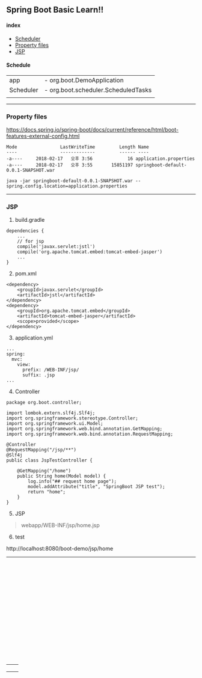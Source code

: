 ## Spring Boot Basic Learn!!


#### index

- <a href="#schedule"> Scheduler <a>
- <a href="#property-files">Property files</a>
- <a href="#jsp">JSP</a>  





#### Schedule

<table>
    <tr>
        <td> app </td>
        <td>
            - org.boot.DemoApplication  
        </td>
    </tr>
    <tr>
        <td> Scheduler </td>
        <td>
            - org.boot.scheduler.ScheduledTasks
        </td>                    
    </tr>
    <tr>
        <td> </td>
        <td>
        </td>                    
    </tr>    
</table>

---

### Property files  

https://docs.spring.io/spring-boot/docs/current/reference/html/boot-features-external-config.html  


```
Mode                LastWriteTime         Length Name
----                -------------         ------ ----
-a----     2018-02-17   오후 3:56             16 application.properties
-a----     2018-02-17   오후 3:55       15851197 springboot-default-0.0.1-SNAPSHOT.war
```

```
java -jar springboot-default-0.0.1-SNAPSHOT.war --spring.config.location=application.properties
```

---

### JSP   

1. build.gradle   

```
dependencies {
    ...
    // for jsp
    compile('javax.servlet:jstl')
    compile('org.apache.tomcat.embed:tomcat-embed-jasper')
    ...    
}
```

2. pom.xml

```
<dependency>
    <groupId>javax.servlet</groupId>
    <artifactId>jstl</artifactId>
</dependency>
<dependency>
    <groupId>org.apache.tomcat.embed</groupId>
    <artifactId>tomcat-embed-jasper</artifactId>
    <scope>provided</scope>
</dependency>
```


3. application.yml  

```  
...
spring:
  mvc:
    view:
      prefix: /WEB-INF/jsp/
      suffix: .jsp
...
```

4. Controller  

```
package org.boot.controller;

import lombok.extern.slf4j.Slf4j;
import org.springframework.stereotype.Controller;
import org.springframework.ui.Model;
import org.springframework.web.bind.annotation.GetMapping;
import org.springframework.web.bind.annotation.RequestMapping;

@Controller
@RequestMapping("/jsp/**")
@Slf4j
public class JspTestController {

    @GetMapping("/home")
    public String home(Model model) {
        log.info("## request home page");
        model.addAttribute("title", "SpringBoot JSP test");
        return "home";
    }
}

```  

5. JSP  

> webapp/WEB-INF/jsp/home.jsp  


6. test  

http://localhost:8080/boot-demo/jsp/home  







---



<br/><br/><br/><br/><br/><br/><br/><br/><br/><br/><br/><br/><br/><br/><br/>



<table>
    <tr>
        <td> </td>
        <td>
        </td>                    
    </tr>
    <tr>
        <td> </td>
        <td>
        </td>                    
    </tr>
    <tr>
        <td> </td>
        <td>
        </td>                    
    </tr>    
</table>
